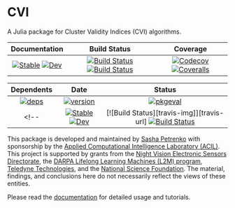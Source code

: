 # CVI

A Julia package for Cluster Validity Indices (CVI) algorithms.

| **Documentation**  | **Build Status** | **Coverage** |
|:------------------:|:----------------:|:------------:|
| [![Stable][docs-stable-img]][docs-stable-url] [![Dev][docs-dev-img]][docs-dev-url] | [![Build Status][ci-img]][ci-url] [![Build Status][appveyor-img]][appveyor-url] | [![Codecov][codecov-img]][codecov-url] [![Coveralls][coveralls-img]][coveralls-url] |

| **Dependents** | **Date** | **Status** |
|:--------------:|:--------:|:----------:|
| [![deps](https://juliahub.com/docs/CVI/deps.svg)](https://juliahub.com/ui/Packages/CVI/Sm0We?t=2) | [![version](https://juliahub.com/docs/CVI/version.svg)](https://juliahub.com/ui/Packages/CVI/Sm0We) | [![pkgeval](https://juliahub.com/docs/CVI/pkgeval.svg)](https://juliahub.com/ui/Packages/CVI/Sm0We) |
<!-- | [![Stable][docs-stable-img]][docs-stable-url] [![Dev][docs-dev-img]][docs-dev-url] | [![Build Status][travis-img]][travis-url] [![Build Status][appveyor-img]][appveyor-url] | [![Codecov][codecov-img]][codecov-url] [![Coveralls][coveralls-img]][coveralls-url] | -->

[docs-stable-img]: https://img.shields.io/badge/docs-stable-blue.svg
[docs-stable-url]: https://AP6YC.github.io/CVI.jl/stable

[docs-dev-img]: https://img.shields.io/badge/docs-dev-blue.svg
[docs-dev-url]: https://AP6YC.github.io/CVI.jl/dev

[ci-img]: https://github.com/AP6YC/CVI.jl/workflows/CI/badge.svg
[ci-url]: https://github.com/AP6YC/CVI.jl/actions?query=workflow%3ACI
<!-- [travis-img]: https://travis-ci.com/AP6YC/CVI.jl.svg?branch=master -->
<!-- [travis-url]: https://travis-ci.com/AP6YC/CVI.jl -->

[appveyor-img]: https://ci.appveyor.com/api/projects/status/github/AP6YC/CVI.jl?svg=true
[appveyor-url]: https://ci.appveyor.com/project/AP6YC/CVI-jl

[codecov-img]: https://codecov.io/gh/AP6YC/CVI.jl/branch/master/graph/badge.svg
[codecov-url]: https://codecov.io/gh/AP6YC/CVI.jl

[coveralls-img]: https://coveralls.io/repos/github/AP6YC/CVI.jl/badge.svg?branch=master
[coveralls-url]: https://coveralls.io/github/AP6YC/CVI.jl?branch=master

[issues-url]: https://github.com/AP6YC/CVI.jl/issues
[contrib-url]: https://juliadocs.github.io/Documenter.jl/dev/contributing/
[discourse-tag-url]: https://discourse.julialang.org/tags/documenter
[gitter-url]: https://gitter.im/juliadocs/users

This package is developed and maintained by [Sasha Petrenko](https://github.com/AP6YC) with sponsorship by the [Applied Computational Intelligence Laboratory (ACIL)](https://acil.mst.edu/). This project is supported by grants from the [Night Vision Electronic Sensors Directorate](https://c5isr.ccdc.army.mil/inside_c5isr_center/nvesd/), the [DARPA Lifelong Learning Machines (L2M) program](https://www.darpa.mil/program/lifelong-learning-machines), [Teledyne Technologies](http://www.teledyne.com/), and the [National Science Foundation](https://www.nsf.gov/).
The material, findings, and conclusions here do not necessarily reflect the views of these entities.

Please read the [documentation](https://ap6yc.github.io/CVI.jl/dev/) for detailed usage and tutorials.
